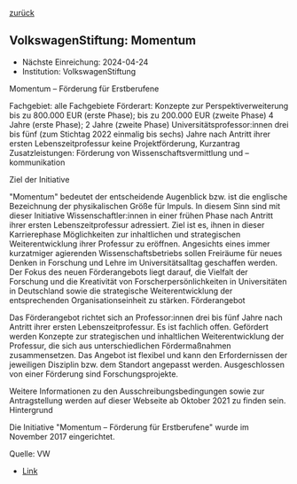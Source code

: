 [zurück](/funding/)

## VolkswagenStiftung: Momentum

* Nächste Einreichung: 2024-04-24
* Institution: VolkswagenStiftung

Momentum – Förderung für Erstberufene

Fachgebiet: alle Fachgebiete
Förderart: Konzepte zur Perspektiverweiterung
bis zu 800.000 EUR (erste Phase); bis zu 200.000 EUR (zweite Phase)
4 Jahre (erste Phase); 2 Jahre (zweite Phase)
Universitätsprofessor:innen drei bis fünf (zum Stichtag 2022 einmalig bis sechs) Jahre nach Antritt ihrer ersten Lebenszeitprofessur
keine Projektförderung, Kurzantrag
Zusatzleistungen: Förderung von Wissenschaftsvermittlung und –kommunikation

Ziel der Initiative

"Momentum" bedeutet der entscheidende Augenblick bzw. ist die englische Bezeichnung der physikalischen Größe für Impuls. In diesem Sinn sind mit dieser Initiative Wissenschaftler:innen in einer frühen Phase nach Antritt ihrer ersten Lebenszeitprofessur adressiert. Ziel ist es, ihnen in dieser Karrierephase Möglichkeiten zur inhaltlichen und strategischen Weiterentwicklung ihrer Professur zu eröffnen. Angesichts eines immer kurzatmiger agierenden Wissenschaftsbetriebs sollen Freiräume für neues Denken in Forschung und Lehre im Universitätsalltag geschaffen werden. Der Fokus des neuen Förderangebots liegt darauf, die Vielfalt der Forschung und die Kreativität von Forscherpersönlichkeiten in Universitäten in Deutschland sowie die strategische Weiterentwicklung der entsprechenden Organisationseinheit zu stärken.
Förderangebot

Das Förderangebot richtet sich an Professor:innen drei bis fünf Jahre nach Antritt ihrer ersten Lebenszeitprofessur. Es ist fachlich offen. Gefördert werden Konzepte zur strategischen und inhaltlichen Weiterentwicklung der Professur, die sich aus unterschiedlichen Fördermaßnahmen zusammensetzen. Das Angebot ist flexibel und kann den Erfordernissen der jeweiligen Disziplin bzw. dem Standort angepasst werden. Ausgeschlossen von einer Förderung sind Forschungsprojekte.

Weitere Informationen zu den Ausschreibungsbedingungen sowie zur Antragstellung werden auf dieser Webseite ab Oktober 2021 zu finden sein.
Hintergrund

Die Initiative "Momentum – Förderung für Erstberufene" wurde im November 2017 eingerichtet.

Quelle: VW

* [Link](https://www.volkswagenstiftung.de/de/foerderung/foerderangebot/momentum-foerderung-fuer-erstberufene)